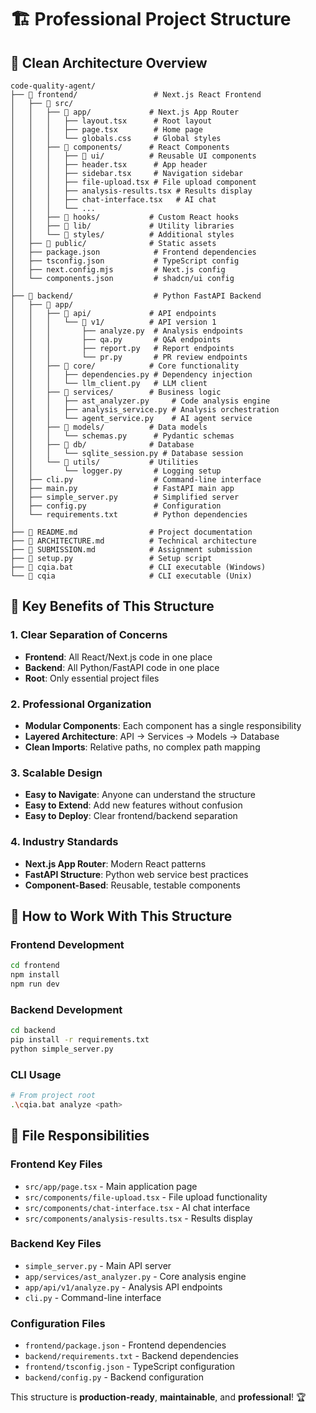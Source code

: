 # 🏗️ **Professional Project Structure**

## **📁 Clean Architecture Overview**

```
code-quality-agent/
├── 📂 frontend/                 # Next.js React Frontend
│   ├── 📂 src/
│   │   ├── 📂 app/             # Next.js App Router
│   │   │   ├── layout.tsx      # Root layout
│   │   │   ├── page.tsx        # Home page
│   │   │   └── globals.css     # Global styles
│   │   ├── 📂 components/      # React Components
│   │   │   ├── 📂 ui/          # Reusable UI components
│   │   │   ├── header.tsx      # App header
│   │   │   ├── sidebar.tsx     # Navigation sidebar
│   │   │   ├── file-upload.tsx # File upload component
│   │   │   ├── analysis-results.tsx # Results display
│   │   │   ├── chat-interface.tsx   # AI chat
│   │   │   └── ...
│   │   ├── 📂 hooks/           # Custom React hooks
│   │   ├── 📂 lib/             # Utility libraries
│   │   └── 📂 styles/          # Additional styles
│   ├── 📂 public/              # Static assets
│   ├── package.json            # Frontend dependencies
│   ├── tsconfig.json           # TypeScript config
│   ├── next.config.mjs         # Next.js config
│   └── components.json         # shadcn/ui config
│
├── 📂 backend/                  # Python FastAPI Backend
│   ├── 📂 app/
│   │   ├── 📂 api/             # API endpoints
│   │   │   └── 📂 v1/          # API version 1
│   │   │       ├── analyze.py  # Analysis endpoints
│   │   │       ├── qa.py       # Q&A endpoints
│   │   │       ├── report.py   # Report endpoints
│   │   │       └── pr.py       # PR review endpoints
│   │   ├── 📂 core/            # Core functionality
│   │   │   ├── dependencies.py # Dependency injection
│   │   │   └── llm_client.py   # LLM client
│   │   ├── 📂 services/        # Business logic
│   │   │   ├── ast_analyzer.py     # Code analysis engine
│   │   │   ├── analysis_service.py # Analysis orchestration
│   │   │   └── agent_service.py    # AI agent service
│   │   ├── 📂 models/          # Data models
│   │   │   └── schemas.py      # Pydantic schemas
│   │   ├── 📂 db/              # Database
│   │   │   └── sqlite_session.py # Database session
│   │   └── 📂 utils/           # Utilities
│   │       └── logger.py       # Logging setup
│   ├── cli.py                  # Command-line interface
│   ├── main.py                 # FastAPI main app
│   ├── simple_server.py        # Simplified server
│   ├── config.py               # Configuration
│   └── requirements.txt        # Python dependencies
│
├── 📄 README.md                # Project documentation
├── 📄 ARCHITECTURE.md          # Technical architecture
├── 📄 SUBMISSION.md            # Assignment submission
├── 📄 setup.py                 # Setup script
├── 🔧 cqia.bat                 # CLI executable (Windows)
└── 🔧 cqia                     # CLI executable (Unix)
```

## **🎯 Key Benefits of This Structure**

### **1. Clear Separation of Concerns**
- **Frontend**: All React/Next.js code in one place
- **Backend**: All Python/FastAPI code in one place
- **Root**: Only essential project files

### **2. Professional Organization**
- **Modular Components**: Each component has a single responsibility
- **Layered Architecture**: API → Services → Models → Database
- **Clean Imports**: Relative paths, no complex path mapping

### **3. Scalable Design**
- **Easy to Navigate**: Anyone can understand the structure
- **Easy to Extend**: Add new features without confusion
- **Easy to Deploy**: Clear frontend/backend separation

### **4. Industry Standards**
- **Next.js App Router**: Modern React patterns
- **FastAPI Structure**: Python web service best practices
- **Component-Based**: Reusable, testable components

## **🚀 How to Work With This Structure**

### **Frontend Development**
```bash
cd frontend
npm install
npm run dev
```

### **Backend Development**
```bash
cd backend
pip install -r requirements.txt
python simple_server.py
```

### **CLI Usage**
```bash
# From project root
.\cqia.bat analyze <path>
```

## **📝 File Responsibilities**

### **Frontend Key Files**
- `src/app/page.tsx` - Main application page
- `src/components/file-upload.tsx` - File upload functionality
- `src/components/chat-interface.tsx` - AI chat interface
- `src/components/analysis-results.tsx` - Results display

### **Backend Key Files**
- `simple_server.py` - Main API server
- `app/services/ast_analyzer.py` - Core analysis engine
- `app/api/v1/analyze.py` - Analysis API endpoints
- `cli.py` - Command-line interface

### **Configuration Files**
- `frontend/package.json` - Frontend dependencies
- `backend/requirements.txt` - Backend dependencies
- `frontend/tsconfig.json` - TypeScript configuration
- `backend/config.py` - Backend configuration

This structure is **production-ready**, **maintainable**, and **professional**! 🏆